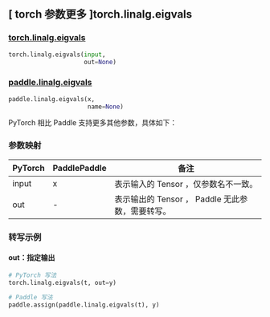 ## [ torch 参数更多 ]torch.linalg.eigvals

### [torch.linalg.eigvals](https://pytorch.org/docs/stable/generated/torch.linalg.eigvals.html?highlight=torch+linalg+eigvals#torch.linalg.eigvals)

```python
torch.linalg.eigvals(input,
                     out=None)
```

### [paddle.linalg.eigvals](https://www.paddlepaddle.org.cn/documentation/docs/zh/develop/api/paddle/linalg/eigvals_cn.html)

```python
paddle.linalg.eigvals(x,
                      name=None)
```

PyTorch 相比 Paddle 支持更多其他参数，具体如下：
### 参数映射

| PyTorch | PaddlePaddle | 备注                                                 |
| ------- | ------------ | ---------------------------------------------------- |
| input   | x            | 表示输入的 Tensor ，仅参数名不一致。                 |
| out     | -            | 表示输出的 Tensor ， Paddle 无此参数，需要转写。 |

### 转写示例

#### out：指定输出

```python
# PyTorch 写法
torch.linalg.eigvals(t, out=y)

# Paddle 写法
paddle.assign(paddle.linalg.eigvals(t), y)
```
